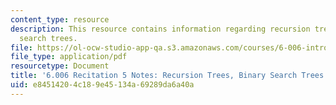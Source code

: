 ```yaml
---
content_type: resource
description: This resource contains information regarding recursion trees, binary
  search trees.
file: https://ol-ocw-studio-app-qa.s3.amazonaws.com/courses/6-006-introduction-to-algorithms-fall-2011/e84514204c189e45134a69289da6a40a_MIT6_006F11_rec05.pdf
file_type: application/pdf
resourcetype: Document
title: '6.006 Recitation 5 Notes: Recursion Trees, Binary Search Trees'
uid: e8451420-4c18-9e45-134a-69289da6a40a
---
```

